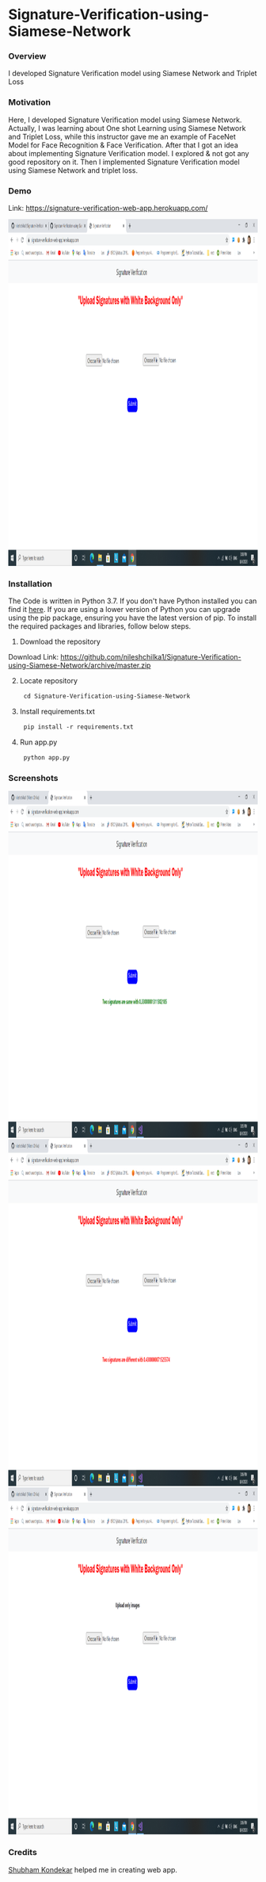 # Signature-Verification-using-Siamese-Network

### Overview
I developed Signature Verification model using Siamese Network and Triplet Loss

### Motivation
Here, I developed Signature Verification model using Siamese Network. Actually, I was learning about One shot Learning using Siamese Network and Triplet Loss, while this instructor gave me an example of FaceNet Model for Face Recognition & Face Verification. After that I got an idea about implementing Signature Verification model.
I explored & not got any good repository on it. Then I implemented Signature Verification model using Siamese Network and triplet loss.

### Demo
Link: https://signature-verification-web-app.herokuapp.com/

<img src = "https://github.com/nileshchilka1/Signature-Verification-using-Siamese-Network/blob/master/screenshots/webpage.png"
         alt = "HTML" height = "700" width = "1100" />
         
### Installation
The Code is written in Python 3.7. If you don't have Python installed you can find it [here](https://www.python.org/downloads/). If you are using a lower version of Python you can upgrade using the pip package, ensuring you have the latest version of pip. To install the required packages and libraries, follow below steps.


1. Download the repository

Download Link: https://github.com/nileshchilka1/Signature-Verification-using-Siamese-Network/archive/master.zip

2. Locate repository

    ```markdown
     cd Signature-Verification-using-Siamese-Network
    ```

3. Install requirements.txt
         
   ```markdown
    pip install -r requirements.txt
   ```
   
4. Run app.py

   ```markdown
    python app.py
   ```
  
### Screenshots
   
   <img src = "https://github.com/nileshchilka1/Signature-Verification-using-Siamese-Network/blob/master/screenshots/Screenshot%20(1).png"
         alt = "HTML" height = "700" width = "1100" />
   <img src = "https://github.com/nileshchilka1/Signature-Verification-using-Siamese-Network/blob/master/screenshots/Screenshot%20(2).png"
         alt = "HTML" height = "700" width = "1100" />
   <img src = "https://github.com/nileshchilka1/Signature-Verification-using-Siamese-Network/blob/master/screenshots/Screenshot%20(3).png"
         alt = "HTML" height = "700" width = "1100" />
 
   
### Credits
   
   [Shubham Kondekar](https://github.com/kondekarshubham123) helped me in creating web app.
   
